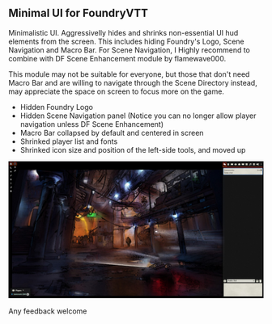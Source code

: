## Minimal UI for FoundryVTT

Minimalistic UI. Aggressivelly hides and shrinks non-essential UI hud elements from the screen.
This includes hiding Foundry's Logo, Scene Navigation and Macro Bar.
For Scene Navigation, I Highly recommend to combine with DF Scene Enhancement module by flamewave000.

This module may not be suitable for everyone, but those that don't need Macro Bar 
and are willing to navigate through the Scene Directory instead, may appreciate the 
space on screen to focus more on the game.

* Hidden Foundry Logo
* Hidden Scene Navigation panel (Notice you can no longer allow player navigation unless DF Scene Enhancement)
* Macro Bar collapsed by default and centered in screen
* Shrinked player list and fonts
* Shrinked icon size and position of the left-side tools, and moved up

![Example Image](./example3.jpg)

Any feedback welcome
